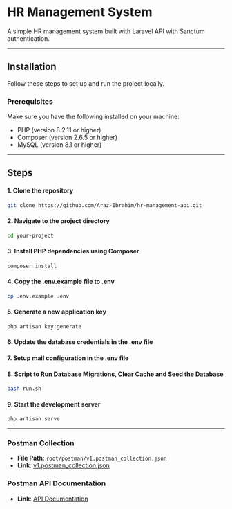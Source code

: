 # HR Management System

A simple HR management system built with Laravel API with Sanctum authentication.

---

## Installation

Follow these steps to set up and run the project locally.

### Prerequisites

Make sure you have the following installed on your machine:

- PHP (version 8.2.11 or higher)
- Composer (version 2.6.5 or higher)
- MySQL (version 8.1 or higher)

---

## Steps

#### 1. Clone the repository
```bash
git clone https://github.com/Araz-Ibrahim/hr-management-api.git
```
#### 2. Navigate to the project directory
```bash
cd your-project
```
#### 3. Install PHP dependencies using Composer
```bash
composer install
```
#### 4. Copy the .env.example file to .env
```bash
cp .env.example .env
```
#### 5. Generate a new application key
```bash
php artisan key:generate
```
#### 6. Update the database credentials in the .env file

#### 7. Setup mail configuration in the .env file

#### 8. Script to Run Database Migrations, Clear Cache and Seed the Database
```bash
bash run.sh
```
#### 9. Start the development server
```bash
php artisan serve
```
---
### Postman Collection

- **File Path**: `root/postman/v1.postman_collection.json`
- **Link**: [v1.postman_collection.json](https://github.com/Araz-Ibrahim/hr-management-api/blob/main/postman/v1.postman_collection.json)

### Postman API Documentation 

- **Link**: [API Documentation](https://documenter.getpostman.com/view/25810383/2sA35G4N2V)



